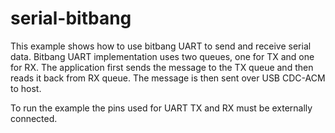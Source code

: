# serial-bitbang

This example shows how to use bitbang UART to send and receive serial data.
Bitbang UART implementation uses two queues, one for TX and one for RX.
The application first sends the message to the TX queue and then reads it back
from RX queue. The message is then sent over USB CDC-ACM to host.

To run the example the pins used for UART TX and RX must be externally connected.
